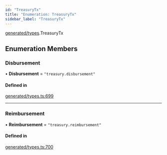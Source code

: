 ```yaml
---
id: "TreasuryTx"
title: "Enumeration: TreasuryTx"
sidebar_label: "TreasuryTx"
---
```


[generated/types](../../../../modules/Generated/Types/Types.md).TreasuryTx

## Enumeration Members

### Disbursement

• **Disbursement** = ``"treasury.disbursement"``

#### Defined in

[generated/types.ts:699](https://github.com/PolymeshAssociation/polymesh-sdk/blob/daafaa68f/src/generated/types.ts#L699)

___

### Reimbursement

• **Reimbursement** = ``"treasury.reimbursement"``

#### Defined in

[generated/types.ts:700](https://github.com/PolymeshAssociation/polymesh-sdk/blob/daafaa68f/src/generated/types.ts#L700)
